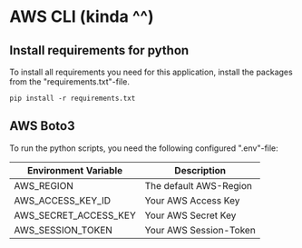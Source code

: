# AWS CLI (kinda ^^)

## Install requirements for python

To install all requirements you need for this application, install the packages from the "requirements.txt"-file.

```shell
pip install -r requirements.txt
```


## AWS Boto3

To run the python scripts, you need the following configured ".env"-file:

| Environment Variable    | Description             |
|-------------------------|-------------------------|
| AWS_REGION              | The default AWS-Region  |
| AWS_ACCESS_KEY_ID       | Your AWS Access Key     |
| AWS_SECRET_ACCESS_KEY   | Your AWS Secret Key     |
| AWS_SESSION_TOKEN       | Your AWS Session-Token  |

